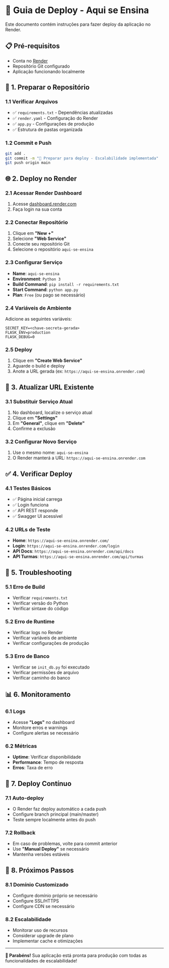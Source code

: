 # 🚀 Guia de Deploy - Aqui se Ensina

Este documento contém instruções para fazer deploy da aplicação no Render.

## 📋 **Pré-requisitos**

- Conta no [Render](https://render.com)
- Repositório Git configurado
- Aplicação funcionando localmente

## 🔧 **1. Preparar o Repositório**

### **1.1 Verificar Arquivos**
- ✅ `requirements.txt` - Dependências atualizadas
- ✅ `render.yaml` - Configuração do Render
- ✅ `app.py` - Configurações de produção
- ✅ Estrutura de pastas organizada

### **1.2 Commit e Push**
```bash
git add .
git commit -m "🚀 Preparar para deploy - Escalabilidade implementada"
git push origin main
```

## 🌐 **2. Deploy no Render**

### **2.1 Acessar Render Dashboard**
1. Acesse [dashboard.render.com](https://dashboard.render.com)
2. Faça login na sua conta

### **2.2 Conectar Repositório**
1. Clique em **"New +"**
2. Selecione **"Web Service"**
3. Conecte seu repositório Git
4. Selecione o repositório `aqui-se-ensina`

### **2.3 Configurar Serviço**
- **Name**: `aqui-se-ensina`
- **Environment**: `Python 3`
- **Build Command**: `pip install -r requirements.txt`
- **Start Command**: `python app.py`
- **Plan**: `Free` (ou pago se necessário)

### **2.4 Variáveis de Ambiente**
Adicione as seguintes variáveis:
```
SECRET_KEY=<chave-secreta-gerada>
FLASK_ENV=production
FLASK_DEBUG=0
```

### **2.5 Deploy**
1. Clique em **"Create Web Service"**
2. Aguarde o build e deploy
3. Anote a URL gerada (ex: `https://aqui-se-ensina.onrender.com`)

## 🔄 **3. Atualizar URL Existente**

### **3.1 Substituir Serviço Atual**
1. No dashboard, localize o serviço atual
2. Clique em **"Settings"**
3. Em **"General"**, clique em **"Delete"**
4. Confirme a exclusão

### **3.2 Configurar Novo Serviço**
1. Use o mesmo nome: `aqui-se-ensina`
2. O Render manterá a URL: `https://aqui-se-ensina.onrender.com`

## ✅ **4. Verificar Deploy**

### **4.1 Testes Básicos**
- ✅ Página inicial carrega
- ✅ Login funciona
- ✅ API REST responde
- ✅ Swagger UI acessível

### **4.2 URLs de Teste**
- **Home**: `https://aqui-se-ensina.onrender.com/`
- **Login**: `https://aqui-se-ensina.onrender.com/login`
- **API Docs**: `https://aqui-se-ensina.onrender.com/api/docs`
- **API Turmas**: `https://aqui-se-ensina.onrender.com/api/turmas`

## 🚨 **5. Troubleshooting**

### **5.1 Erro de Build**
- Verificar `requirements.txt`
- Verificar versão do Python
- Verificar sintaxe do código

### **5.2 Erro de Runtime**
- Verificar logs no Render
- Verificar variáveis de ambiente
- Verificar configurações de produção

### **5.3 Erro de Banco**
- Verificar se `init_db.py` foi executado
- Verificar permissões de arquivo
- Verificar caminho do banco

## 📊 **6. Monitoramento**

### **6.1 Logs**
- Acesse **"Logs"** no dashboard
- Monitore erros e warnings
- Configure alertas se necessário

### **6.2 Métricas**
- **Uptime**: Verificar disponibilidade
- **Performance**: Tempo de resposta
- **Erros**: Taxa de erro

## 🔄 **7. Deploy Contínuo**

### **7.1 Auto-deploy**
- O Render faz deploy automático a cada push
- Configure branch principal (main/master)
- Teste sempre localmente antes do push

### **7.2 Rollback**
- Em caso de problemas, volte para commit anterior
- Use **"Manual Deploy"** se necessário
- Mantenha versões estáveis

## 🎯 **8. Próximos Passos**

### **8.1 Domínio Customizado**
- Configure domínio próprio se necessário
- Configure SSL/HTTPS
- Configure CDN se necessário

### **8.2 Escalabilidade**
- Monitorar uso de recursos
- Considerar upgrade de plano
- Implementar cache e otimizações

---

**🎉 Parabéns!** Sua aplicação está pronta para produção com todas as funcionalidades de escalabilidade!
